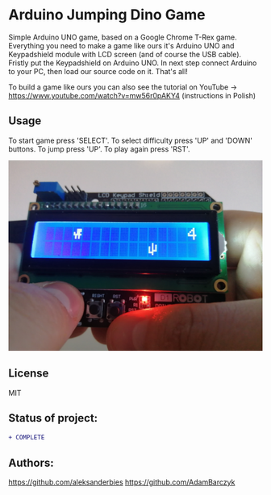 # Arduino Jumping Dino Game
Simple Arduino UNO game, based on a Google Chrome T-Rex game. Everything you need to make a game like ours it's Arduino UNO and Keypadshield module with LCD screen (and of course the USB cable). Fristly put the Keypadshield on Arduino UNO. In next step connect Arduino to your PC, then load our source code on it. That's all!

To build a game like ours you can also see the tutorial on YouTube → https://www.youtube.com/watch?v=mw56r0pAKY4 (instructions in Polish)

## Usage
To start game press 'SELECT'. To select difficulty press 'UP' and 'DOWN' buttons. To jump press 'UP'. To play again press 'RST'.


![img1](https://github.com/aleksanderbies/arduino-jumping-dino-game/blob/master/images/img.jpg?raw=true)

License
----

MIT

## Status of project: 
```diff 
+ COMPLETE
```

## Authors:
https://github.com/aleksanderbies
https://github.com/AdamBarczyk
